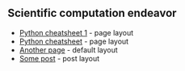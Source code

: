 ## Scientific computation endeavor

* [Python cheatsheet 1](python) - page layout
* [Python cheatsheet](python-cheatsheet) - page layout
* [Another page](another-page) - default layout
* [Some post](some-post) - post layout



